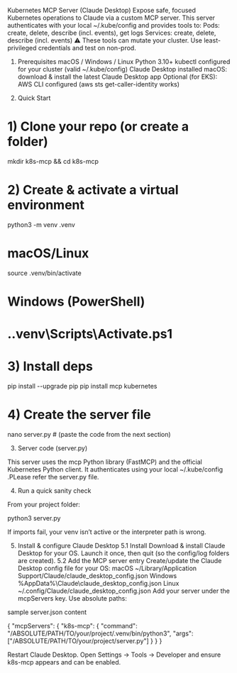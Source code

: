 Kubernetes MCP Server (Claude Desktop)
Expose safe, focused Kubernetes operations to Claude via a custom MCP server.
This server authenticates with your local ~/.kube/config and provides tools to:
Pods: create, delete, describe (incl. events), get logs
Services: create, delete, describe (incl. events)
⚠️ These tools can mutate your cluster. Use least-privileged credentials and test on non-prod.


1) Prerequisites
macOS / Windows / Linux
Python 3.10+
kubectl configured for your cluster (valid ~/.kube/config)
Claude Desktop installed
macOS: download & install the latest Claude Desktop app
Optional (for EKS): AWS CLI configured (aws sts get-caller-identity works)

2) Quick Start

# 1) Clone your repo (or create a folder)
mkdir k8s-mcp && cd k8s-mcp

# 2) Create & activate a virtual environment
python3 -m venv .venv
# macOS/Linux
source .venv/bin/activate
# Windows (PowerShell)
# .\.venv\Scripts\Activate.ps1

# 3) Install deps
pip install --upgrade pip
pip install mcp kubernetes

# 4) Create the server file
nano server.py  # (paste the code from the next section)

3) Server code (server.py)

This server uses the mcp Python library (FastMCP) and the official Kubernetes Python client.
It authenticates using your local ~/.kube/config .PLease refer the server.py file.

4) Run a quick sanity check

From your project folder:

python3 server.py 

If imports fail, your venv isn’t active or the interpreter path is wrong.

5) Install & configure Claude Desktop
5.1 Install
Download & install Claude Desktop for your OS.
Launch it once, then quit (so the config/log folders are created).
5.2 Add the MCP server entry
Create/update the Claude Desktop config file for your OS:
macOS
~/Library/Application Support/Claude/claude_desktop_config.json
Windows
%AppData%\Claude\claude_desktop_config.json
Linux
~/.config/Claude/claude_desktop_config.json
Add your server under the mcpServers key. Use absolute paths:

sample server.json content

{
  "mcpServers": {
    "k8s-mcp": {
      "command": "/ABSOLUTE/PATH/TO/your/project/.venv/bin/python3",
      "args": ["/ABSOLUTE/PATH/TO/your/project/server.py"]
    }
  }
}


Restart Claude Desktop.
Open Settings → Tools → Developer and ensure k8s-mcp appears and can be enabled.









